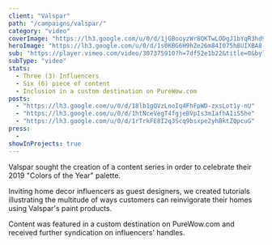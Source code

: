 ```yaml
---
client: "Valspar"
path: "/campaigns/valspar/"
category: "video"
coverImage: "https://lh3.google.com/u/0/d/1jGBooyzWr8QKTwLODgJ1bYqR3hd9EW4Y"
heroImage: "https://lh3.google.com/u/0/d/1s0KBG6H9hZe26m84I075h8UIXBA8-KHe"
sub: "https://player.vimeo.com/video/307375910?h=7df52e1b22&title=0&byline=0&portrait=0"
subType: "video"
stats:
  - Three (3) Influencers
  - Six (6) piece of content
  - Inclusion in a custom destination on PureWow.com
posts:
  - "https://lh3.google.com/u/0/d/18lb1gQVzLnoIq4FhFpWD-zxsLot1y-nU"
  - "https://lh3.google.com/u/0/d/1htNceVegT4fgjeBVpIs3mIafhA1iS5he"
  - "https://lh3.google.com/u/0/d/1rTrkFE8I2q3Scq9bsxpe2yhBktZQpcuG"
press:
  -
showInProjects: true
---
```


Valspar sought the creation of a content series in order to celebrate their 2019 "Colors of the Year" palette.

Inviting home decor influencers as guest designers, we created tutorials illustrating the multitude of ways customers can reinvigorate their homes using Valspar's paint products.

Content was featured in a custom destination on PureWow.com and received further syndication on influencers' handles.
